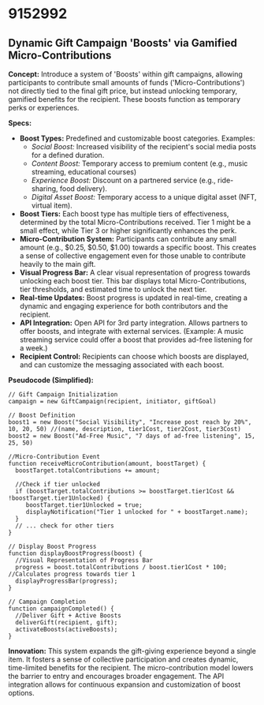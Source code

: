 # 9152992

## Dynamic Gift Campaign 'Boosts' via Gamified Micro-Contributions

**Concept:** Introduce a system of 'Boosts' within gift campaigns, allowing participants to contribute small amounts of funds ('Micro-Contributions') not directly tied to the final gift price, but instead unlocking temporary, gamified benefits for the recipient. These boosts function as temporary perks or experiences.

**Specs:**

*   **Boost Types:** Predefined and customizable boost categories. Examples:
    *   *Social Boost:* Increased visibility of the recipient's social media posts for a defined duration.
    *   *Content Boost:* Temporary access to premium content (e.g., music streaming, educational courses)
    *   *Experience Boost:*  Discount on a partnered service (e.g., ride-sharing, food delivery).
    *   *Digital Asset Boost:*  Temporary access to a unique digital asset (NFT, virtual item).
*   **Boost Tiers:** Each boost type has multiple tiers of effectiveness, determined by the total Micro-Contributions received. Tier 1 might be a small effect, while Tier 3 or higher significantly enhances the perk.
*   **Micro-Contribution System:** Participants can contribute any small amount (e.g., $0.25, $0.50, $1.00) towards a specific boost. This creates a sense of collective engagement even for those unable to contribute heavily to the main gift.
*   **Visual Progress Bar:** A clear visual representation of progress towards unlocking each boost tier. This bar displays total Micro-Contributions, tier thresholds, and estimated time to unlock the next tier.
*   **Real-time Updates:**  Boost progress is updated in real-time, creating a dynamic and engaging experience for both contributors and the recipient.
*   **API Integration:** Open API for 3rd party integration. Allows partners to offer boosts, and integrate with external services. (Example: A music streaming service could offer a boost that provides ad-free listening for a week.)
*   **Recipient Control:**  Recipients can choose which boosts are displayed, and can customize the messaging associated with each boost.

**Pseudocode (Simplified):**

```
// Gift Campaign Initialization
campaign = new GiftCampaign(recipient, initiator, giftGoal)

// Boost Definition
boost1 = new Boost("Social Visibility", "Increase post reach by 20%", 10, 20, 50) //(name, description, tier1Cost, tier2Cost, tier3Cost)
boost2 = new Boost("Ad-Free Music", "7 days of ad-free listening", 15, 25, 50)

//Micro-Contribution Event
function receiveMicroContribution(amount, boostTarget) {
  boostTarget.totalContributions += amount;

  //Check if tier unlocked
  if (boostTarget.totalContributions >= boostTarget.tier1Cost && !boostTarget.tier1Unlocked) {
     boostTarget.tier1Unlocked = true;
     displayNotification("Tier 1 unlocked for " + boostTarget.name);
  }
  // ... check for other tiers
}

// Display Boost Progress
function displayBoostProgress(boost) {
  //Visual Representation of Progress Bar
  progress = boost.totalContributions / boost.tier1Cost * 100; //Calculates progress towards tier 1
  displayProgressBar(progress);
}

// Campaign Completion
function campaignCompleted() {
  //Deliver Gift + Active Boosts
  deliverGift(recipient, gift);
  activateBoosts(activeBoosts);
}

```

**Innovation:** This system expands the gift-giving experience beyond a single item. It fosters a sense of collective participation and creates dynamic, time-limited benefits for the recipient. The micro-contribution model lowers the barrier to entry and encourages broader engagement. The API integration allows for continuous expansion and customization of boost options.